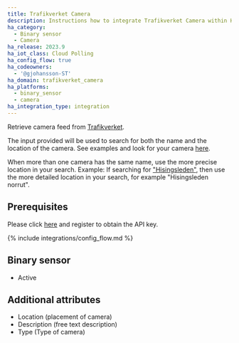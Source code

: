 ```yaml
---
title: Trafikverket Camera
description: Instructions how to integrate Trafikverket Camera within Home Assistant.
ha_category:
  - Binary sensor
  - Camera
ha_release: 2023.9
ha_iot_class: Cloud Polling
ha_config_flow: true
ha_codeowners:
  - '@gjohansson-ST'
ha_domain: trafikverket_camera
ha_platforms:
  - binary_sensor
  - camera
ha_integration_type: integration
---
```


Retrieve camera feed from [Trafikverket](https://www.trafikverket.se/).

The input provided will be used to search for both the name and the location of the camera. See examples and look for your camera [here](https://www.trafikverket.se/trafikinformation/vag/?TrafficType=personalTraffic&map=0%2F650778%2F7200000%2F&Layers=TrafficCameras%2B=).

When more than one camera has the same name, use the more precise location in your search. Example: If searching for ["Hisingsleden"](https://www.trafikverket.se/trafikinformation/vag/?TrafficType=personalTraffic&map=12%2F312855%2F6401262.65%2F&Layers=TrafficCameras%2B=), then use the more detailed location in your search, for example "Hisingsleden norrut".

## Prerequisites

Please click [here](https://api.trafikinfo.trafikverket.se/) and register to obtain the API key.

{% include integrations/config_flow.md %}

## Binary sensor

- Active

## Additional attributes

- Location (placement of camera)
- Description (free text description)
- Type (Type of camera)
